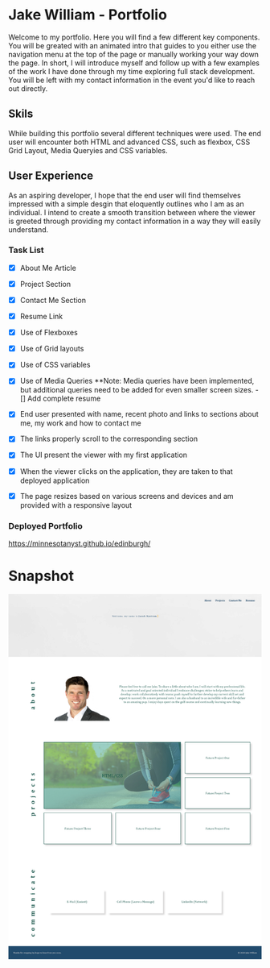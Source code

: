 # Jake William - Portfolio

Welcome to my portfolio. Here you will find a few different key components. You will be greated with an animated intro that guides to you either use the navigation menu at the top of the page or manually working your way down the page. In short, I will introduce myself and follow up with a few examples of the work I have done through my time exploring full stack development. You will be left with my contact information in the event you'd like to reach out directly.

## Skils

While building this portfolio several different techniques were used. The end user will encounter both HTML and advanced CSS, such as flexbox, CSS Grid Layout, Media Queryies and CSS variables. 

## User Experience

As an aspiring developer, I hope that the end user will find themselves impressed with a simple desgin that eloquently outlines who I am as an individual. I intend to create a smooth transition between where the viewer is greeted through providing my contact information in a way they will easily understand.

### Task List
-[x] About Me Article
-[x] Project Section
-[x] Contact Me Section
-[x] Resume Link
-[x] Use of Flexboxes
-[x] Use of Grid layouts
-[x] Use of CSS variables
-[x] Use of Media Queries
    **Note: Media queries have been implemented, but additional queries need to be added for even smaller screen sizes.
-[] Add complete resume
-[x] End user presented with name, recent photo and links to sections about me, my work and how to contact me
-[x] The links properly scroll to the corresponding section
-[x] The UI present the viewer with my first application
-[x] When the viewer clicks on the application, they are taken to that deployed application
-[x] The page resizes based on various screens and devices and am provided with a responsive layout


### Deployed Portfolio
https://minnesotanyst.github.io/edinburgh/

# Snapshot
![](assets/images/jnportfolio.png)
